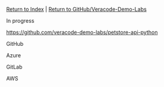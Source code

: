 [Return to Index](/)  |  [Return to GitHub/Veracode-Demo-Labs](https://github.com/veracode-demo-labs)

In progress

https://github.com/veracode-demo-labs/petstore-api-python

GitHub

Azure

GitLab

AWS